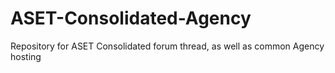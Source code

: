# ASET-Consolidated-Agency
Repository for ASET Consolidated forum thread, as well as common Agency hosting
